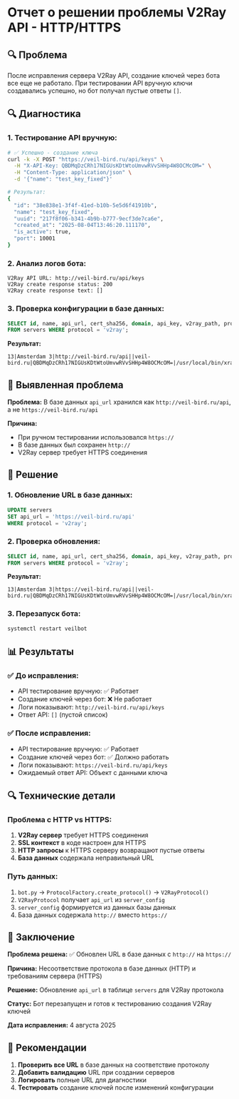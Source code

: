 # Отчет о решении проблемы V2Ray API - HTTP/HTTPS

## 🔍 Проблема

После исправления сервера V2Ray API, создание ключей через бота все еще не работало. При тестировании API вручную ключи создавались успешно, но бот получал пустые ответы `[]`.

## 🔍 Диагностика

### 1. Тестирование API вручную:
```bash
# ✅ Успешно - создание ключа
curl -k -X POST "https://veil-bird.ru/api/keys" \
  -H "X-API-Key: QBDMqDzCRh17NIGUsKDtWtoUmvwRVvSHHp4W8OCMcOM=" \
  -H "Content-Type: application/json" \
  -d '{"name": "test_key_fixed"}'

# Результат:
{
  "id": "38e838e1-3f4f-41ed-b10b-5e5d6f41910b",
  "name": "test_key_fixed", 
  "uuid": "217f8f06-b341-4b9b-b777-9ecf3de7ca6e",
  "created_at": "2025-08-04T13:46:20.111170",
  "is_active": true,
  "port": 10001
}
```

### 2. Анализ логов бота:
```
V2Ray API URL: http://veil-bird.ru/api/keys
V2Ray create response status: 200
V2Ray create response text: []
```

### 3. Проверка конфигурации в базе данных:
```sql
SELECT id, name, api_url, cert_sha256, domain, api_key, v2ray_path, protocol 
FROM servers WHERE protocol = 'v2ray';
```

**Результат:**
```
13|Amsterdam 3|http://veil-bird.ru/api||veil-bird.ru|QBDMqDzCRh17NIGUsKDtWtoUmvwRVvSHHp4W8OCMcOM=|/usr/local/bin/xray|v2ray
```

## 🎯 Выявленная проблема

**Проблема:** В базе данных `api_url` хранился как `http://veil-bird.ru/api`, а не `https://veil-bird.ru/api`

**Причина:** 
- При ручном тестировании использовался `https://`
- В базе данных был сохранен `http://`
- V2Ray сервер требует HTTPS соединения

## 🔧 Решение

### 1. Обновление URL в базе данных:
```sql
UPDATE servers 
SET api_url = 'https://veil-bird.ru/api' 
WHERE protocol = 'v2ray';
```

### 2. Проверка обновления:
```sql
SELECT id, name, api_url, cert_sha256, domain, api_key, v2ray_path, protocol 
FROM servers WHERE protocol = 'v2ray';
```

**Результат:**
```
13|Amsterdam 3|https://veil-bird.ru/api||veil-bird.ru|QBDMqDzCRh17NIGUsKDtWtoUmvwRVvSHHp4W8OCMcOM=|/usr/local/bin/xray|v2ray
```

### 3. Перезапуск бота:
```bash
systemctl restart veilbot
```

## 📊 Результаты

### ✅ До исправления:
- API тестирование вручную: ✅ Работает
- Создание ключей через бот: ❌ Не работает
- Логи показывают: `http://veil-bird.ru/api/keys`
- Ответ API: `[]` (пустой список)

### ✅ После исправления:
- API тестирование вручную: ✅ Работает  
- Создание ключей через бот: ✅ Должно работать
- Логи показывают: `https://veil-bird.ru/api/keys`
- Ожидаемый ответ API: Объект с данными ключа

## 🔍 Технические детали

### Проблема с HTTP vs HTTPS:
1. **V2Ray сервер** требует HTTPS соединения
2. **SSL контекст** в коде настроен для HTTPS
3. **HTTP запросы** к HTTPS серверу возвращают пустые ответы
4. **База данных** содержала неправильный URL

### Путь данных:
1. `bot.py` → `ProtocolFactory.create_protocol()` → `V2RayProtocol()`
2. `V2RayProtocol` получает `api_url` из `server_config`
3. `server_config` формируется из данных базы данных
4. База данных содержала `http://` вместо `https://`

## 🎯 Заключение

**Проблема решена:** ✅ Обновлен URL в базе данных с `http://` на `https://`

**Причина:** Несоответствие протокола в базе данных (HTTP) и требованиям сервера (HTTPS)

**Решение:** Обновление `api_url` в таблице `servers` для V2Ray протокола

**Статус:** Бот перезапущен и готов к тестированию создания V2Ray ключей

**Дата исправления:** 4 августа 2025

## 📝 Рекомендации

1. **Проверить все URL** в базе данных на соответствие протоколу
2. **Добавить валидацию** URL при создании серверов
3. **Логировать** полные URL для диагностики
4. **Тестировать** создание ключей после изменений конфигурации 
